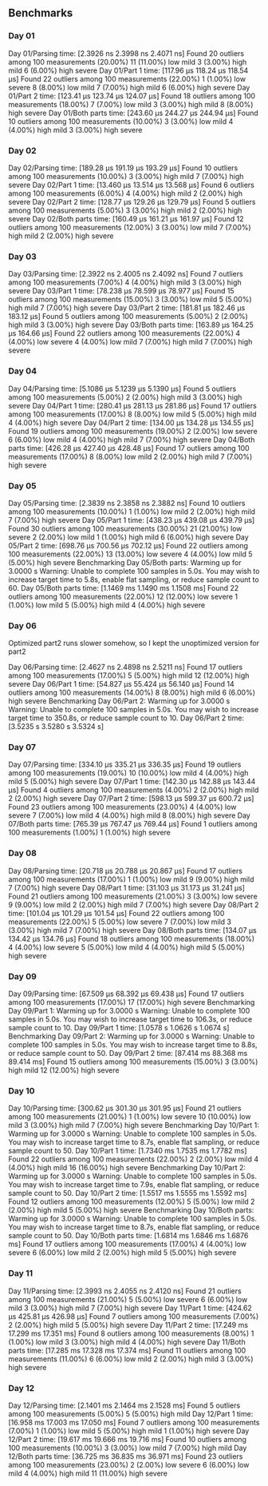 ## Benchmarks

### Day 01

Day 01/Parsing          time:   [2.3926 ns 2.3998 ns 2.4071 ns]
Found 20 outliers among 100 measurements (20.00%)
  11 (11.00%) low mild
  3 (3.00%) high mild
  6 (6.00%) high severe
Day 01/Part 1           time:   [117.96 µs 118.24 µs 118.54 µs]
Found 22 outliers among 100 measurements (22.00%)
  1 (1.00%) low severe
  8 (8.00%) low mild
  7 (7.00%) high mild
  6 (6.00%) high severe
Day 01/Part 2           time:   [123.41 µs 123.74 µs 124.07 µs]
Found 18 outliers among 100 measurements (18.00%)
  7 (7.00%) low mild
  3 (3.00%) high mild
  8 (8.00%) high severe
Day 01/Both parts       time:   [243.60 µs 244.27 µs 244.94 µs]
Found 10 outliers among 100 measurements (10.00%)
  3 (3.00%) low mild
  4 (4.00%) high mild
  3 (3.00%) high severe

### Day 02

Day 02/Parsing          time:   [189.28 µs 191.19 µs 193.29 µs]
Found 10 outliers among 100 measurements (10.00%)
  3 (3.00%) high mild
  7 (7.00%) high severe
Day 02/Part 1           time:   [13.460 µs 13.514 µs 13.568 µs]
Found 6 outliers among 100 measurements (6.00%)
  4 (4.00%) high mild
  2 (2.00%) high severe
Day 02/Part 2           time:   [128.77 µs 129.26 µs 129.79 µs]
Found 5 outliers among 100 measurements (5.00%)
  3 (3.00%) high mild
  2 (2.00%) high severe
Day 02/Both parts       time:   [160.49 µs 161.21 µs 161.97 µs]
Found 12 outliers among 100 measurements (12.00%)
  3 (3.00%) low mild
  7 (7.00%) high mild
  2 (2.00%) high severe

### Day 03

Day 03/Parsing          time:   [2.3922 ns 2.4005 ns 2.4092 ns]
Found 7 outliers among 100 measurements (7.00%)
  4 (4.00%) high mild
  3 (3.00%) high severe
Day 03/Part 1           time:   [78.238 µs 78.599 µs 78.977 µs]
Found 15 outliers among 100 measurements (15.00%)
  3 (3.00%) low mild
  5 (5.00%) high mild
  7 (7.00%) high severe
Day 03/Part 2           time:   [181.81 µs 182.46 µs 183.12 µs]
Found 5 outliers among 100 measurements (5.00%)
  2 (2.00%) high mild
  3 (3.00%) high severe
Day 03/Both parts       time:   [163.89 µs 164.25 µs 164.66 µs]
Found 22 outliers among 100 measurements (22.00%)
  4 (4.00%) low severe
  4 (4.00%) low mild
  7 (7.00%) high mild
  7 (7.00%) high severe

### Day 04

Day 04/Parsing          time:   [5.1086 µs 5.1239 µs 5.1390 µs]
Found 5 outliers among 100 measurements (5.00%)
  2 (2.00%) high mild
  3 (3.00%) high severe
Day 04/Part 1           time:   [280.41 µs 281.13 µs 281.86 µs]
Found 17 outliers among 100 measurements (17.00%)
  8 (8.00%) low mild
  5 (5.00%) high mild
  4 (4.00%) high severe
Day 04/Part 2           time:   [134.00 µs 134.28 µs 134.55 µs]
Found 19 outliers among 100 measurements (19.00%)
  2 (2.00%) low severe
  6 (6.00%) low mild
  4 (4.00%) high mild
  7 (7.00%) high severe
Day 04/Both parts       time:   [426.28 µs 427.40 µs 428.48 µs]
Found 17 outliers among 100 measurements (17.00%)
  8 (8.00%) low mild
  2 (2.00%) high mild
  7 (7.00%) high severe

### Day 05

Day 05/Parsing          time:   [2.3839 ns 2.3858 ns 2.3882 ns]
Found 10 outliers among 100 measurements (10.00%)
  1 (1.00%) low mild
  2 (2.00%) high mild
  7 (7.00%) high severe
Day 05/Part 1           time:   [438.23 µs 439.08 µs 439.79 µs]
Found 30 outliers among 100 measurements (30.00%)
  21 (21.00%) low severe
  2 (2.00%) low mild
  1 (1.00%) high mild
  6 (6.00%) high severe
Day 05/Part 2           time:   [698.76 µs 700.56 µs 702.12 µs]
Found 22 outliers among 100 measurements (22.00%)
  13 (13.00%) low severe
  4 (4.00%) low mild
  5 (5.00%) high severe
Benchmarking Day 05/Both parts: Warming up for 3.0000 s
Warning: Unable to complete 100 samples in 5.0s. You may wish to increase target time to 5.8s, enable flat sampling, or reduce sample count to 60.
Day 05/Both parts       time:   [1.1469 ms 1.1490 ms 1.1508 ms]
Found 22 outliers among 100 measurements (22.00%)
  12 (12.00%) low severe
  1 (1.00%) low mild
  5 (5.00%) high mild
  4 (4.00%) high severe

### Day 06

Optimized part2 runs slower somehow, so I kept the unoptimized version for part2

Day 06/Parsing          time:   [2.4627 ns 2.4898 ns 2.5211 ns]
Found 17 outliers among 100 measurements (17.00%)
  5 (5.00%) high mild
  12 (12.00%) high severe
Day 06/Part 1           time:   [54.827 µs 55.424 µs 56.140 µs]
Found 14 outliers among 100 measurements (14.00%)
  8 (8.00%) high mild
  6 (6.00%) high severe
Benchmarking Day 06/Part 2: Warming up for 3.0000 s
Warning: Unable to complete 100 samples in 5.0s. You may wish to increase target time to 350.8s, or reduce sample count to 10.
Day 06/Part 2           time:   [3.5235 s 3.5280 s 3.5324 s]

### Day 07

Day 07/Parsing          time:   [334.10 µs 335.21 µs 336.35 µs]
Found 19 outliers among 100 measurements (19.00%)
  10 (10.00%) low mild
  4 (4.00%) high mild
  5 (5.00%) high severe
Day 07/Part 1           time:   [142.30 µs 142.88 µs 143.44 µs]
Found 4 outliers among 100 measurements (4.00%)
  2 (2.00%) high mild
  2 (2.00%) high severe
Day 07/Part 2           time:   [598.13 µs 599.37 µs 600.72 µs]
Found 23 outliers among 100 measurements (23.00%)
  4 (4.00%) low severe
  7 (7.00%) low mild
  4 (4.00%) high mild
  8 (8.00%) high severe
Day 07/Both parts       time:   [765.39 µs 767.47 µs 769.44 µs]
Found 1 outliers among 100 measurements (1.00%)
  1 (1.00%) high severe

### Day 08

Day 08/Parsing          time:   [20.718 µs 20.788 µs 20.867 µs]
Found 17 outliers among 100 measurements (17.00%)
  1 (1.00%) low mild
  9 (9.00%) high mild
  7 (7.00%) high severe
Day 08/Part 1           time:   [31.103 µs 31.173 µs 31.241 µs]
Found 21 outliers among 100 measurements (21.00%)
  3 (3.00%) low severe
  9 (9.00%) low mild
  2 (2.00%) high mild
  7 (7.00%) high severe
Day 08/Part 2           time:   [101.04 µs 101.29 µs 101.54 µs]
Found 22 outliers among 100 measurements (22.00%)
  5 (5.00%) low severe
  7 (7.00%) low mild
  3 (3.00%) high mild
  7 (7.00%) high severe
Day 08/Both parts       time:   [134.07 µs 134.42 µs 134.76 µs]
Found 18 outliers among 100 measurements (18.00%)
  4 (4.00%) low severe
  5 (5.00%) low mild
  4 (4.00%) high mild
  5 (5.00%) high severe

### Day 09

Day 09/Parsing          time:   [67.509 µs 68.392 µs 69.438 µs]
Found 17 outliers among 100 measurements (17.00%)
  17 (17.00%) high severe
Benchmarking Day 09/Part 1: Warming up for 3.0000 s
Warning: Unable to complete 100 samples in 5.0s. You may wish to increase target time to 106.3s, or reduce sample count to 10.
Day 09/Part 1           time:   [1.0578 s 1.0626 s 1.0674 s]
Benchmarking Day 09/Part 2: Warming up for 3.0000 s
Warning: Unable to complete 100 samples in 5.0s. You may wish to increase target time to 8.8s, or reduce sample count to 50.
Day 09/Part 2           time:   [87.414 ms 88.368 ms 89.414 ms]
Found 15 outliers among 100 measurements (15.00%)
  3 (3.00%) high mild
  12 (12.00%) high severe

### Day 10

Day 10/Parsing          time:   [300.62 µs 301.30 µs 301.95 µs]
Found 21 outliers among 100 measurements (21.00%)
  1 (1.00%) low severe
  10 (10.00%) low mild
  3 (3.00%) high mild
  7 (7.00%) high severe
Benchmarking Day 10/Part 1: Warming up for 3.0000 s
Warning: Unable to complete 100 samples in 5.0s. You may wish to increase target time to 8.7s, enable flat sampling, or reduce sample count to 50.
Day 10/Part 1           time:   [1.7340 ms 1.7535 ms 1.7782 ms]
Found 22 outliers among 100 measurements (22.00%)
  2 (2.00%) low mild
  4 (4.00%) high mild
  16 (16.00%) high severe
Benchmarking Day 10/Part 2: Warming up for 3.0000 s
Warning: Unable to complete 100 samples in 5.0s. You may wish to increase target time to 7.9s, enable flat sampling, or reduce sample count to 50.
Day 10/Part 2           time:   [1.5517 ms 1.5555 ms 1.5592 ms]
Found 12 outliers among 100 measurements (12.00%)
  5 (5.00%) low mild
  2 (2.00%) high mild
  5 (5.00%) high severe
Benchmarking Day 10/Both parts: Warming up for 3.0000 s
Warning: Unable to complete 100 samples in 5.0s. You may wish to increase target time to 8.7s, enable flat sampling, or reduce sample count to 50.
Day 10/Both parts       time:   [1.6814 ms 1.6846 ms 1.6876 ms]
Found 17 outliers among 100 measurements (17.00%)
  4 (4.00%) low severe
  6 (6.00%) low mild
  2 (2.00%) high mild
  5 (5.00%) high severe

### Day 11

Day 11/Parsing          time:   [2.3993 ns 2.4055 ns 2.4120 ns]
Found 21 outliers among 100 measurements (21.00%)
  5 (5.00%) low severe
  6 (6.00%) low mild
  3 (3.00%) high mild
  7 (7.00%) high severe
Day 11/Part 1           time:   [424.62 µs 425.81 µs 426.98 µs]
Found 7 outliers among 100 measurements (7.00%)
  2 (2.00%) high mild
  5 (5.00%) high severe
Day 11/Part 2           time:   [17.249 ms 17.299 ms 17.351 ms]
Found 8 outliers among 100 measurements (8.00%)
  1 (1.00%) low mild
  3 (3.00%) high mild
  4 (4.00%) high severe
Day 11/Both parts       time:   [17.285 ms 17.328 ms 17.374 ms]
Found 11 outliers among 100 measurements (11.00%)
  6 (6.00%) low mild
  2 (2.00%) high mild
  3 (3.00%) high severe

### Day 12

Day 12/Parsing          time:   [2.1401 ms 2.1464 ms 2.1528 ms]
Found 5 outliers among 100 measurements (5.00%)
  5 (5.00%) high mild
Day 12/Part 1           time:   [16.958 ms 17.003 ms 17.050 ms]
Found 7 outliers among 100 measurements (7.00%)
  1 (1.00%) low mild
  5 (5.00%) high mild
  1 (1.00%) high severe
Day 12/Part 2           time:   [19.617 ms 19.666 ms 19.716 ms]
Found 10 outliers among 100 measurements (10.00%)
  3 (3.00%) low mild
  7 (7.00%) high mild
Day 12/Both parts       time:   [36.725 ms 36.835 ms 36.971 ms]
Found 23 outliers among 100 measurements (23.00%)
  2 (2.00%) low severe
  6 (6.00%) low mild
  4 (4.00%) high mild
  11 (11.00%) high severe
